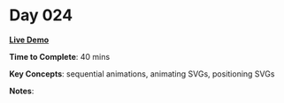 # Day 024

**<a href="https://css100.aniqa.dev#day-024">Live Demo</a>**

**Time to Complete**: 40 mins

**Key Concepts**: sequential animations, animating SVGs, positioning SVGs

**Notes**:
